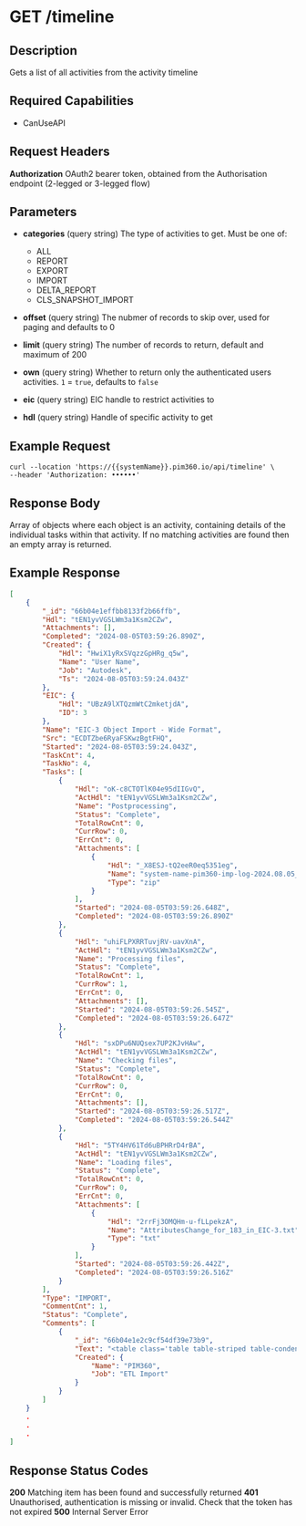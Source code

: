 # GET /timeline

## Description
Gets a list of all activities from the activity timeline

## Required Capabilities
* CanUseAPI

## Request Headers

**Authorization** OAuth2 bearer token, obtained from the Authorisation endpoint (2-legged or 3-legged flow)

## Parameters
* **categories** (query string) The type of activities to get. Must be one of:
    * ALL
    * REPORT
    * EXPORT
    * IMPORT
    * DELTA_REPORT
    * CLS_SNAPSHOT_IMPORT

* **offset** (query string) The nubmer of records to skip over, used for paging and defaults to 0

* **limit** (query string) The number of records to return, default and maximum of 200

* **own** (query string) Whether to return only the authenticated users activities. `1` = `true`, defaults to `false`

* **eic** (query string) EIC handle to restrict activities to

* **hdl** (query string) Handle of specific activity to get 

## Example Request
```
curl --location 'https://{{systemName}}.pim360.io/api/timeline' \
--header 'Authorization: ••••••'
```

## Response Body
Array of objects where each object is an activity, containing details of the individual tasks within that activity. If no matching activities are found then an empty array is returned.

## Example Response
```JSON
[
    {
        "_id": "66b04e1effbb8133f2b66ffb",
        "Hdl": "tEN1yvVGSLWm3a1Ksm2CZw",
        "Attachments": [],
        "Completed": "2024-08-05T03:59:26.890Z",
        "Created": {
            "Hdl": "HwiX1yRxSVqzzGpHRg_q5w",
            "Name": "User Name",
            "Job": "Autodesk",
            "Ts": "2024-08-05T03:59:24.043Z"
        },
        "EIC": {
            "Hdl": "UBzA9lXTQzmWtC2mketjdA",
            "ID": 3
        },
        "Name": "EIC-3 Object Import - Wide Format",
        "Src": "ECDTZbe6RyaFSKwzBgtFHQ",
        "Started": "2024-08-05T03:59:24.043Z",
        "TaskCnt": 4,
        "TaskNo": 4,
        "Tasks": [
            {
                "Hdl": "oK-c8CTOTlK04e95dIIGvQ",
                "ActHdl": "tEN1yvVGSLWm3a1Ksm2CZw",
                "Name": "Postprocessing",
                "Status": "Complete",
                "TotalRowCnt": 0,
                "CurrRow": 0,
                "ErrCnt": 0,
                "Attachments": [
                    {
                        "Hdl": "_X8ESJ-tQ2eeR0eq5351eg",
                        "Name": "system-name-pim360-imp-log-2024.08.05_03.59.24.txt.zip",
                        "Type": "zip"
                    }
                ],
                "Started": "2024-08-05T03:59:26.648Z",
                "Completed": "2024-08-05T03:59:26.890Z"
            },
            {
                "Hdl": "uhiFLPXRRTuvjRV-uavXnA",
                "ActHdl": "tEN1yvVGSLWm3a1Ksm2CZw",
                "Name": "Processing files",
                "Status": "Complete",
                "TotalRowCnt": 1,
                "CurrRow": 1,
                "ErrCnt": 0,
                "Attachments": [],
                "Started": "2024-08-05T03:59:26.545Z",
                "Completed": "2024-08-05T03:59:26.647Z"
            },
            {
                "Hdl": "sxDPu6NUQsex7UP2KJvHAw",
                "ActHdl": "tEN1yvVGSLWm3a1Ksm2CZw",
                "Name": "Checking files",
                "Status": "Complete",
                "TotalRowCnt": 0,
                "CurrRow": 0,
                "ErrCnt": 0,
                "Attachments": [],
                "Started": "2024-08-05T03:59:26.517Z",
                "Completed": "2024-08-05T03:59:26.544Z"
            },
            {
                "Hdl": "5TY4HV61Td6uBPHRrD4rBA",
                "ActHdl": "tEN1yvVGSLWm3a1Ksm2CZw",
                "Name": "Loading files",
                "Status": "Complete",
                "TotalRowCnt": 0,
                "CurrRow": 0,
                "ErrCnt": 0,
                "Attachments": [
                    {
                        "Hdl": "2rrFj3OMQHm-u-fLLpekzA",
                        "Name": "AttributesChange_for_183_in_EIC-3.txt",
                        "Type": "txt"
                    }
                ],
                "Started": "2024-08-05T03:59:26.442Z",
                "Completed": "2024-08-05T03:59:26.516Z"
            }
        ],
        "Type": "IMPORT",
        "CommentCnt": 1,
        "Status": "Complete",
        "Comments": [
            {
                "_id": "66b04e1e2c9cf54df39e73b9",
                "Text": "<table class='table table-striped table-condensed table-bordered'><thead></thead><tbody><tr><td style='word-break: normal'><b>Objects processed</b></td><td style='word-break: normal'>1</td></tr><tr><td style='word-break: normal'><b>Valid objects</b></td><td style='word-break: normal'>1</td></tr><tr><td style='word-break: normal'><b>Invalid objects</b></td><td style='word-break: normal'>0</td></tr><tr><td style='word-break: normal'><b>Objects classified by class name</b></td><td style='word-break: normal'>1</td></tr><tr><td style='word-break: normal'><b>Objects that could not be classified by class name</b></td><td style='word-break: normal'>0</td></tr><tr><td style='word-break: normal'><b>Tag format not found</b></td><td style='word-break: normal'>0</td></tr><tr><td style='word-break: normal'><b>Tag code not found</b></td><td style='word-break: normal'>0</td></tr><tr><td style='word-break: normal'><b>Tag code not mapped</b></td><td style='word-break: normal'>0</td></tr><tr><td style='word-break: normal'><b>Missing association values</b></td><td style='word-break: normal'>0</td></tr><tr><td style='word-break: normal'><b>Association Object does not exist</b></td><td style='word-break: normal'>0</td></tr><tr><td style='word-break: normal'><b>Attributes processed</b></td><td style='word-break: normal'>4</td></tr><tr><td style='word-break: normal'><b>Attributes missing</b></td><td style='word-break: normal'>0</td></tr><tr><td style='word-break: normal'><b>Attributes found</b></td><td style='word-break: normal'>4</td></tr><tr><td style='word-break: normal'><b>Attributes ignored</b></td><td style='word-break: normal'>0</td></tr><tr><td style='word-break: normal'><b>Valid attributes</b></td><td style='word-break: normal'>4</td></tr><tr><td style='word-break: normal'><b>Invalid attributes</b></td><td style='word-break: normal'>0</td></tr><tr><td style='word-break: normal'><b>Attributes not found</b></td><td style='word-break: normal'>0</td></tr><tr><td style='word-break: normal'><b>Data Typing failed</b></td><td style='word-break: normal'>0</td></tr><tr><td style='word-break: normal'><b>Objects inserted</b></td><td style='word-break: normal'>0</td></tr><tr><td style='word-break: normal'><b>Objects updated</b></td><td style='word-break: normal'>0</td></tr><tr><td style='word-break: normal'><b>Objects not modified</b></td><td style='word-break: normal'>0</td></tr><tr><td style='word-break: normal'><b>Objects terminated</b></td><td style='word-break: normal'>0</td></tr><tr><td style='word-break: normal'><b>Total issues</b></td><td style='word-break: normal'>0</td></tr><tr><td colspan='2' style='text-align: center'><b>Activity Parameters</b></td></tr><tr><td><b>Source Name</b></td><td style='word-break: normal'>standard attributes</td></tr><tr><td><b>Classification By</b></td><td style='word-break: normal'>CLS</td></tr><tr><td><b>Terminate Missing Tags</b></td><td style='word-break: normal'>undefined</td></tr><tr><td><b>Terminate Attributes</b></td><td style='word-break: normal'>empty</td></tr></tbody></table>",
                "Created": {
                    "Name": "PIM360",
                    "Job": "ETL Import"
                }
            }
        ]
    }
    .
    .
    .
]
```

## Response Status Codes
**200** Matching item has been found and successfully returned
**401** Unauthorised, authentication is missing or invalid. Check that the token has not expired
**500** Internal Server Error



